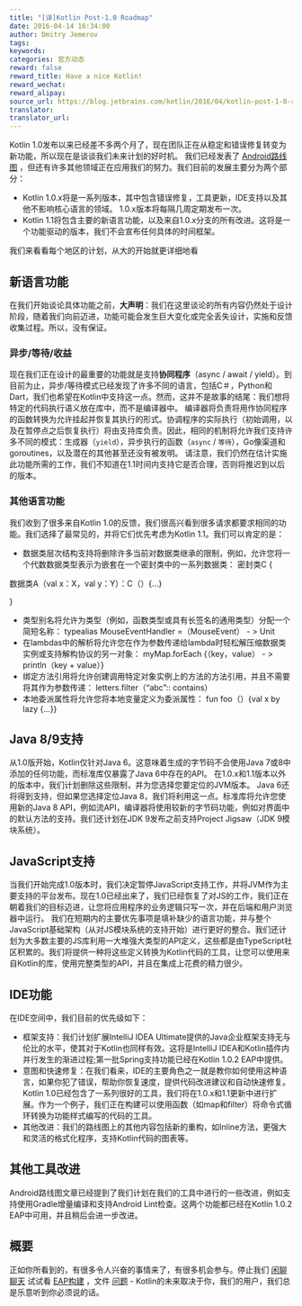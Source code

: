 ```yaml
---
title: "[译]Kotlin Post-1.0 Roadmap"
date: 2016-04-14 16:34:00
author: Dmitry Jemerov
tags:
keywords:
categories: 官方动态
reward: false
reward_title: Have a nice Kotlin!
reward_wechat:
reward_alipay:
source_url: https://blog.jetbrains.com/kotlin/2016/04/kotlin-post-1-0-roadmap/
translator:
translator_url:
---
```


Kotlin 1.0发布以来已经差不多两个月了，现在团队正在从稳定和错误修复转变为新功能，所以现在是谈谈我们未来计划的好时机。
我们已经发表了 [Android路线图](http://blog.jetbrains.com/kotlin/2016/03/kotlins-android-roadmap/) ，但还有许多其他领域正在应用我们的努力。我们目前的发展主要分为两个部分：

* Kotlin 1.0.x将是一系列版本，其中包含错误修复，工具更新，IDE支持以及其他不影响核心语言的领域。 1.0.x版本将每隔几周定期发布一次。
* Kotlin 1.1将包含主要的新语言功能，以及来自1.0.x分支的所有改进。这将是一个功能驱动的版本，我们不会宣布任何具体的时间框架。

我们来看看每个地区的计划，从大的开始就更详细地看
<span id =“more-3844”> </span>
## 新语言功能

在我们开始谈论具体功能之前，**大声明**：我们在这里谈论的所有内容仍然处于设计阶段，随着我们向前迈进，功能可能会发生巨大变化或完全丢失设计，实施和反馈收集过程。所以，没有保证。
### 异步/等待/收益

现在我们正在设计的最重要的功能就是支持**协同程序**（async / await / yield）。到目前为止，异步/等待模式已经发现了许多不同的语言，包括C＃，Python和Dart，我们也希望在Kotlin中支持这一点。然而，这并不是故事的结尾：我们想将特定的代码执行语义放在库中，而不是编译器中。
编译器将负责将用作协同程序的函数转换为允许挂起并恢复其执行的形式。协调程序的实际执行（初始调用，以及在暂停点之后恢复执行）将由支持库负责。因此，相同的机制将允许我们支持许多不同的模式：生成器（`yield`），异步执行的函数（`async` / `等待`），Go像渠道和goroutines，以及潜在的其他甚至还没有被发明。
请注意，我们仍然在估计实施此功能所需的工作，我们不知道在1.1时间内支持它是否合理，否则将推迟到以后的版本。
### 其他语言功能

我们收到了很多来自Kotlin 1.0的反馈，我们很高兴看到很多请求都要求相同的功能。我们选择了最常见的，并将它们优先考虑为Kotlin 1.1。我们可以肯定的是：

* 数据类层次结构支持将删除许多当前对数据类继承的限制，例如，允许您将一个代数数据类型表示为嵌套在一个密封类中的一系列数据类：
密封类C {

数据类A（val x：X，val y：Y）：C（）{...}

}
* 类型别名将允许为类型（例如，函数类型或具有长签名的通用类型）分配一个简短名称：
typealias MouseEventHandler =（MouseEvent） - > Unit
* 在lambdas中的解析将允许您在作为参数传递给lambda时轻松解压缩数据类实例或支持解构协议的另一对象：
myMap.forEach {（key，value） - > println（key + value）}
* 绑定方法引用将允许创建调用特定对象实例上的方法的方法引用，并且不需要将其作为参数传递：
letters.filter（“abc”:: contains）
* 本地委派属性将允许您将本地变量定义为委派属性：
fun foo（）{val x by lazy {...}}

## Java 8/9支持

从1.0版开始，Kotlin仅针对Java 6。这意味着生成的字节码不会使用Java 7或8中添加的任何功能，而标准库仅暴露了Java 6中存在的API。
在1.0.x和1.1版本以外的版本中，我们计划删除这些限制，并为您选择您要定位的JVM版本。 Java 6还将得到支持，但如果您选择定位Java 8，我们将利用这一点。标准库将允许您使用新的Java 8 API，例如流API，编译器将使用较新的字节码功能，例如对界面中的默认方法的支持。我们还计划在JDK 9发布之前支持Project Jigsaw（JDK 9模块系统）。
## JavaScript支持

当我们开始完成1.0版本时，我们决定暂停JavaScript支持工作，并将JVM作为主要支持的平台发布。现在1.0已经出来了，我们已经恢复了对JS的工作，我们正在朝着我们的目标迈进，让您将应用程序的业务逻辑只写一次，并在后端和用户浏览器中运行。
我们在短期内的主要优先事项是填补缺少的语言功能，并与整个JavaScript基础架构（从对JS模块系统的支持开始）进行更好的整合。我们还计划为大多数主要的JS库利用一大堆强大类型的API定义，这些都是由TypeScript社区积累的。我们将提供一种将这些定义转换为Kotlin代码的工具，让您可以使用来自Kotlin的库，使用完整类型的API，并且在集成上花费的精力很少。
## IDE功能

在IDE空间中，我们目前的优先级如下：

* 框架支持：我们计划扩展IntelliJ IDEA Ultimate提供的Java企业框架支持无与伦比的水平，使其对于Kotlin也同样有效。这将是IntelliJ IDEA和Kotlin插件内并行发生的渐进过程;第一批Spring支持功能已经在Kotlin 1.0.2 EAP中提供。
* 意图和快速修复：在我们看来，IDE的主要角色之一就是教你如何使用这种语言，如果你犯了错误，帮助你恢复速度，提供代码改进建议和自动快速修复。 Kotlin 1.0已经包含了一系列很好的工具，我们将在1.0.x和1.1更新中进行扩展。作为一个例子，我们正在构建可以使用函数（如map和filter）将命令式循环转换为功能样式编写的代码的工具。
* 其他改进：我们的路线图上的其他内容包括新的重构，如Inline方法，更强大和灵活的格式化程序，支持Kotlin代码的图表等。

## 其他工具改进

Android路线图文章已经提到了我们计划在我们的工具中进行的一些改进，例如支持使用Gradle增量编译和支持Android Lint检查。这两个功能都已经在Kotlin 1.0.2 EAP中可用，并且稍后会进一步改进。
## 概要

正如你所看到的，有很多令人兴奋的事情来了，有很多机会参与。停止我们 [闲聊聊天](http://kotlinslackin.herokuapp.com/) 试试看 [EAP构建](https://discuss.kotlinlang.org/c/eap) ，文件 [问题](http://youtrack.jetbrains.com/issues/KT) - Kotlin的未来取决于你，我们的用户，我们总是乐意听到你必须说的话。
